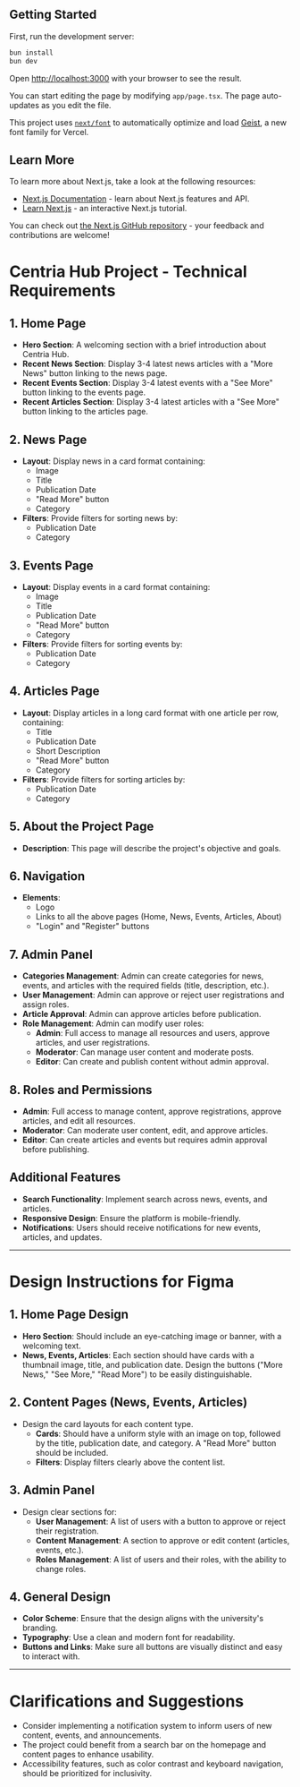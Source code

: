 ## Getting Started

First, run the development server:

```bash
bun install
bun dev
```

Open [http://localhost:3000](http://localhost:3000) with your browser to see the result.

You can start editing the page by modifying `app/page.tsx`. The page auto-updates as you edit the file.

This project uses [`next/font`](https://nextjs.org/docs/app/building-your-application/optimizing/fonts) to automatically optimize and load [Geist](https://vercel.com/font), a new font family for Vercel.

## Learn More

To learn more about Next.js, take a look at the following resources:

- [Next.js Documentation](https://nextjs.org/docs) - learn about Next.js features and API.
- [Learn Next.js](https://nextjs.org/learn) - an interactive Next.js tutorial.

You can check out [the Next.js GitHub repository](https://github.com/vercel/next.js) - your feedback and contributions are welcome!

# Centria Hub Project - Technical Requirements

## 1. Home Page
- **Hero Section**: A welcoming section with a brief introduction about Centria Hub.
- **Recent News Section**: Display 3-4 latest news articles with a "More News" button linking to the news page.
- **Recent Events Section**: Display 3-4 latest events with a "See More" button linking to the events page.
- **Recent Articles Section**: Display 3-4 latest articles with a "See More" button linking to the articles page.

## 2. News Page
- **Layout**: Display news in a card format containing:
  - Image
  - Title
  - Publication Date
  - "Read More" button
  - Category
- **Filters**: Provide filters for sorting news by:
  - Publication Date
  - Category

## 3. Events Page
- **Layout**: Display events in a card format containing:
  - Image
  - Title
  - Publication Date
  - "Read More" button
  - Category
- **Filters**: Provide filters for sorting events by:
  - Publication Date
  - Category

## 4. Articles Page
- **Layout**: Display articles in a long card format with one article per row, containing:
  - Title
  - Publication Date
  - Short Description
  - "Read More" button
  - Category
- **Filters**: Provide filters for sorting articles by:
  - Publication Date
  - Category

## 5. About the Project Page
- **Description**: This page will describe the project's objective and goals.

## 6. Navigation
- **Elements**:
  - Logo
  - Links to all the above pages (Home, News, Events, Articles, About)
  - "Login" and "Register" buttons

## 7. Admin Panel
- **Categories Management**: Admin can create categories for news, events, and articles with the required fields (title, description, etc.).
- **User Management**: Admin can approve or reject user registrations and assign roles.
- **Article Approval**: Admin can approve articles before publication.
- **Role Management**: Admin can modify user roles:
  - **Admin**: Full access to manage all resources and users, approve articles, and user registrations.
  - **Moderator**: Can manage user content and moderate posts.
  - **Editor**: Can create and publish content without admin approval.

## 8. Roles and Permissions
- **Admin**: Full access to manage content, approve registrations, approve articles, and edit all resources.
- **Moderator**: Can moderate user content, edit, and approve articles.
- **Editor**: Can create articles and events but requires admin approval before publishing.
  
## Additional Features
- **Search Functionality**: Implement search across news, events, and articles.
- **Responsive Design**: Ensure the platform is mobile-friendly.
- **Notifications**: Users should receive notifications for new events, articles, and updates.

---

# Design Instructions for Figma

## 1. Home Page Design
- **Hero Section**: Should include an eye-catching image or banner, with a welcoming text.
- **News, Events, Articles**: Each section should have cards with a thumbnail image, title, and publication date. Design the buttons ("More News," "See More," "Read More") to be easily distinguishable.

## 2. Content Pages (News, Events, Articles)
- Design the card layouts for each content type.
  - **Cards**: Should have a uniform style with an image on top, followed by the title, publication date, and category. A "Read More" button should be included.
  - **Filters**: Display filters clearly above the content list.

## 3. Admin Panel
- Design clear sections for:
  - **User Management**: A list of users with a button to approve or reject their registration.
  - **Content Management**: A section to approve or edit content (articles, events, etc.).
  - **Roles Management**: A list of users and their roles, with the ability to change roles.

## 4. General Design
- **Color Scheme**: Ensure that the design aligns with the university's branding.
- **Typography**: Use a clean and modern font for readability.
- **Buttons and Links**: Make sure all buttons are visually distinct and easy to interact with.

---

# Clarifications and Suggestions
- Consider implementing a notification system to inform users of new content, events, and announcements.
- The project could benefit from a search bar on the homepage and content pages to enhance usability.
- Accessibility features, such as color contrast and keyboard navigation, should be prioritized for inclusivity.
